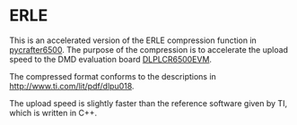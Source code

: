 # ERLE
This is an accelerated version of the ERLE compression function in [pycrafter6500](https://github.com/csi-dcsc/Pycrafter6500/blob/master/pycrafter6500.py). The purpose of the compression is to accelerate the upload speed to the DMD evaluation board [DLPLCR6500EVM](https://www.ti.com/store/ti/en/p/product/?p=DLPLCR6500EVM).

The compressed format conforms to the descriptions in http://www.ti.com/lit/pdf/dlpu018.

The upload speed is slightly faster than the reference software given by TI, which is written in C++.

